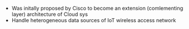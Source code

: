 - Was initally proposed by Cisco to become an extension (comlementing layer) architecture of Cloud sys
- Handle heterogeneous data sources of IoT wireless access network
